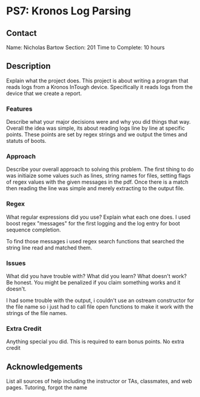 # PS7: Kronos Log Parsing

## Contact
Name: Nicholas Bartow
Section: 201
Time to Complete: 10 hours


## Description
Explain what the project does.
This project is about writing a program that reads logs from a Kronos InTough device. Specifically it reads logs from the device that we create a report.

### Features
Describe what your major decisions were and why you did things that way.
Overall the idea was simple, its about reading logs line by line at specific points.
These points are set by regex strings and we output the times and statuts of boots.

### Approach
Describe your overall approach to solving this problem.
The first tihing to do was initiaize some values such as lines, string names for files, setting flags of regex values with the given messages in the pdf. Once there is a match then reading the line was simple and merely extracting to the output file.

### Regex
What regular expressions did you use?  Explain what each one does.
I used boost regex "messages" for the first logging and the log entry for boot sequence completion.

To find those messages i used regex search functions that searched the string line read and matched them.
### Issues
What did you have trouble with?  What did you learn?  What doesn't work?  Be honest.  You might be penalized if you claim something works and it doesn't.

I had some trouble with the output, i couldn't use an ostream constructor for the file name so i just had to call file open functions to make it work with the strings of the file names.

### Extra Credit
Anything special you did.  This is required to earn bonus points.
No extra credit

## Acknowledgements
List all sources of help including the instructor or TAs, classmates, and web pages.
Tutoring, forgot the name 
